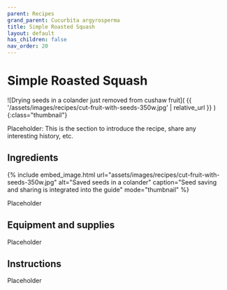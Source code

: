 ```yaml
---
parent: Recipes
grand_parent: Cucurbita argyrosperma
title: Simple Roasted Squash
layout: default
has_children: false
nav_order: 20
---
```


# Simple Roasted Squash

![Drying seeds in a colander just removed from cushaw fruit]( {{ '/assets/images/recipes/cut-fruit-with-seeds-350w.jpg' | relative_url }} )
{:class="thumbnail"}

Placeholder: This is the section to introduce the recipe, share any interesting history, etc.

## Ingredients

{% include embed_image.html url="assets/images/recipes/cut-fruit-with-seeds-350w.jpg" alt="Saved seeds in a colander" caption="Seed saving and sharing is integrated into the guide" mode="thumbnail" %}

Placeholder

## Equipment and supplies

Placeholder

## Instructions

Placeholder